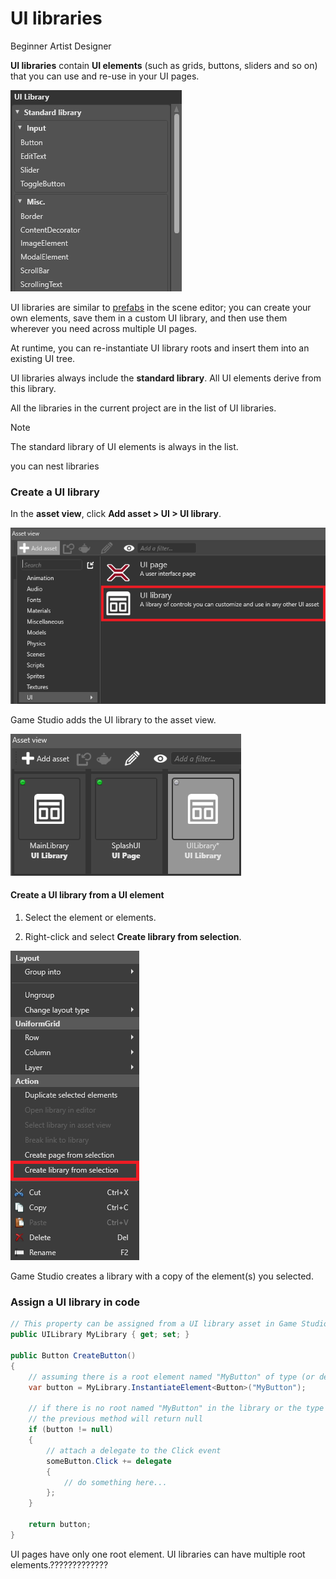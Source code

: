 # UI libraries

<span class="label label-doc-level">Beginner</span>
<span class="label label-doc-audience">Artist</span>
<span class="label label-doc-audience">Designer</span>

**UI libraries** contain **UI elements** (such as grids, buttons, sliders and so on) that you can use and re-use in your UI pages.

![UI library](media/UI-library.png)

UI libraries are similar to [prefabs](../game-studio/prefabs.md) in the scene editor; you can create your own elements, save them in a custom UI library, and then use them wherever you need across multiple UI pages.

At runtime, you can re-instantiate UI library roots and insert them into an existing UI tree.

UI libraries always include the **standard library**. All UI elements derive from this library.

All the libraries in the current project are in the list of UI libraries.

> [!Note]
> The standard library of UI elements is always in the list.

you can nest libraries


### Create a UI library

In the **asset view**, click **Add asset > UI > UI library**.

![Add UI library](media/add-ui-library.png)

Game Studio adds the UI library to the asset view.

![Added UI library](media/added-ui-library.png)

#### Create a UI library from a UI element

1. Select the element or elements.

2. Right-click and select **Create library from selection**.

![Added UI library](media/create-library-from-selection.png)

Game Studio creates a library with a copy of the element(s) you selected.

### Assign a UI library in code

```cs
// This property can be assigned from a UI library asset in Game Studio
public UILibrary MyLibrary { get; set; }

public Button CreateButton()
{
    // assuming there is a root element named "MyButton" of type (or derived from) Button
    var button = MyLibrary.InstantiateElement<Button>("MyButton");

    // if there is no root named "MyButton" in the library or the type does not match,
    // the previous method will return null
    if (button != null)
    {        
        // attach a delegate to the Click event
        someButton.Click += delegate
        {
            // do something here...
        };
    }

    return button;
}
```

UI pages have only one root element. UI libraries can have multiple root elements.?????????????